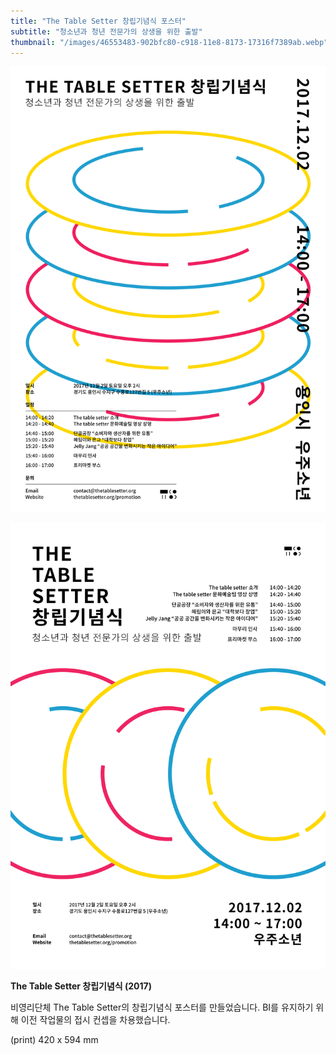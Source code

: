 ```yaml
---
title: "The Table Setter 창립기념식 포스터"
subtitle: "청소년과 청년 전문가의 상생을 위한 출발"
thumbnail: "/images/46553483-902bfc80-c918-11e8-8173-17316f7389ab.webp"
---
```


![](/images/46553483-902bfc80-c918-11e8-8173-17316f7389ab.webp)

![](/images/46553482-902bfc80-c918-11e8-99c5-7b6ba44fec2d.webp)

**The Table Setter 창립기념식 (2017)**

비영리단체 The Table Setter의 창립기념식 포스터를 만들었습니다. BI를 유지하기 위해 이전 작업물의 접시 컨셉을 차용했습니다.

(print) 420 x 594 mm
